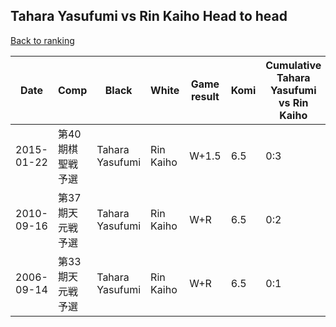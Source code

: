 ## Tahara Yasufumi vs Rin Kaiho Head to head

[Back to ranking](../../index.md)




| **Date** | **Comp** | **Black** | **White** | **Game result** | **Komi** | **Cumulative Tahara Yasufumi vs Rin Kaiho** | **Tahara Yasufumi streak** | **Rin Kaiho streak** | 
| --- | --- | --- | --- | --- | --- | --- | --- | --- |
| 2015-01-22 | 第40期棋聖戦予選 | Tahara Yasufumi | Rin Kaiho | W+1.5 | 6.5 | 0:3 | 0 | 3 | 
| 2010-09-16 | 第37期天元戦予選 | Tahara Yasufumi | Rin Kaiho | W+R | 6.5 | 0:2 | 0 | 2 | 
| 2006-09-14 | 第33期天元戦予選 | Tahara Yasufumi | Rin Kaiho | W+R | 6.5 | 0:1 | 0 | 1 |




